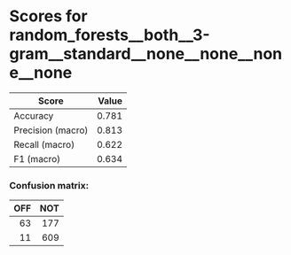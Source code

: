 # Scores for random_forests__both__3-gram__standard__none__none__none__none
|      Score      |Value|
|-----------------|----:|
|Accuracy         |0.781|
|Precision (macro)|0.813|
|Recall (macro)   |0.622|
|F1 (macro)       |0.634|

### Confusion matrix:
|OFF|NOT|
|--:|--:|
| 63|177|
| 11|609|
